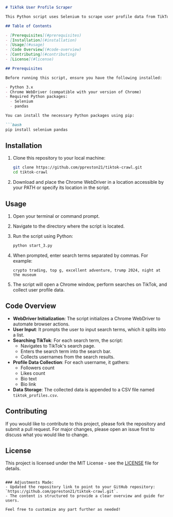 ```markdown
# TikTok User Profile Scraper

This Python script uses Selenium to scrape user profile data from TikTok based on search terms provided by the user. The data includes usernames, followers count, likes count, bio text, and bio links. The scraped data is saved to a CSV file named `tiktok_profiles.csv`.

## Table of Contents

- [Prerequisites](#prerequisites)
- [Installation](#installation)
- [Usage](#usage)
- [Code Overview](#code-overview)
- [Contributing](#contributing)
- [License](#license)

## Prerequisites

Before running this script, ensure you have the following installed:

- Python 3.x
- Chrome WebDriver (compatible with your version of Chrome)
- Required Python packages:
  - Selenium
  - pandas

You can install the necessary Python packages using pip:

```bash
pip install selenium pandas
```

## Installation

1. Clone this repository to your local machine:

   ```bash
   git clone https://github.com/ppreston21/tiktok-crawl.git
   cd tiktok-crawl
   ```

2. Download and place the Chrome WebDriver in a location accessible by your PATH or specify its location in the script.

## Usage

1. Open your terminal or command prompt.
2. Navigate to the directory where the script is located.
3. Run the script using Python:

   ```bash
   python start_3.py
   ```

4. When prompted, enter search terms separated by commas. For example:

   ```
   crypto trading, top g, excellent adventure, trump 2024, night at the museum
   ```

5. The script will open a Chrome window, perform searches on TikTok, and collect user profile data.

## Code Overview

- **WebDriver Initialization**: The script initializes a Chrome WebDriver to automate browser actions.
- **User Input**: It prompts the user to input search terms, which it splits into a list.
- **Searching TikTok**: For each search term, the script:
  - Navigates to TikTok's search page.
  - Enters the search term into the search bar.
  - Collects usernames from the search results.
- **Profile Data Collection**: For each username, it gathers:
  - Followers count
  - Likes count
  - Bio text
  - Bio link
- **Data Storage**: The collected data is appended to a CSV file named `tiktok_profiles.csv`.

## Contributing

If you would like to contribute to this project, please fork the repository and submit a pull request. For major changes, please open an issue first to discuss what you would like to change.

## License

This project is licensed under the MIT License - see the [LICENSE](LICENSE) file for details.
```

### Adjustments Made:
- Updated the repository link to point to your GitHub repository: `https://github.com/ppreston21/tiktok-crawl.git`.
- The content is structured to provide a clear overview and guide for users. 

Feel free to customize any part further as needed!
